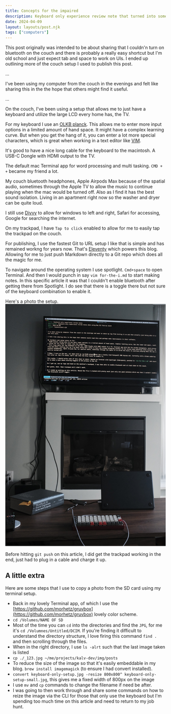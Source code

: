 ```yaml
---
title: Concepts for the impaired
description: Keyboard only experience review note that turned into something else
date: 2024-04-09
layout: layouts/post.njk
tags: ["computers"]
---
```


This post originally was intended to be about sharing that I couldn'n turn on bluetooth on the couch and there is probably a really easy shortcut but I'm old school and just expect tab and space to work on UIs. I ended up outlining more of the couch setup I used to publish this post.

...

I've been using my computer from the couch in the evenings and felt like sharing this in the the hope that others might find it useful.

...

On the couch, I've been using a setup that allows me to just have a keyboard and utilize the large LCD every home has, the TV.

For my keyboard I use an [OLKB planck](https://olkb.com/collections/planck). This allows me to enter more input options in a limited amount of hand space. It might have a complex learning curve. But when you get the hang of it, you can enter a lot more special characters, which is great when working in a text editor like [VIM](https://vim.org).

It's good to have a nice long cable for the keyboard to the macintosh. A USB-C Dongle with HDMI output to the TV.

The default mac Terminal app for word processing and multi tasking. `CMD + +` became my friend a lot.

My couch bluetooth headphones, Apple Airpods Max because of the spatial audio, sometimes through the Apple TV to allow the music to continue playing when the mac would be turned off. Also as I find it has the best sound isolation. Living in an apartment right now so the washer and dryer can be quite loud.

I still use [Divvy]() to allow for windows to left and right, Safari for accessing, Google for searching the internet.

On my trackpad, I have `Tap to click` enabled to allow for me to easily tap the trackpad on the couch.

For publishing, I use the fastest Git to URL setup I like that is simple and has remained workng for years now. That's [Eleventy](https://www.11ty.dev) which powers this blog. Allowing for me to just push Markdown directly to a Git repo which does all the magic for me.

To navigate around the operating system I use spotlight. `Cmd+space` to open Terminal. And then I would punch in say `vim for-the-i.md` to start making notes. In this specific article it was that I couldn't enable bluetooth after getting there from Spotlight. I do see that there is a toggle there but not sure of the keyboard combination to enable it.

Here's a photo the setup.
![Keyboard Only Setup](/img/posts/2024/keyboard-only-setup.jpg "Keyboard Only Setup")

Before hitting `git push` on this article, I did get the trackpad working in the end, just had to plug in a cable and charge it up.

## A little extra
Here are some steps that I use to copy a photo from the SD card using my terminal setup.

- Back in my lovely Terminal app, of which I use the [https://github.com/morhetz/gruvbox](https://github.com/morhetz/gruvbox) lovely color scheme.
- `cd /Volumes/NAME OF SD`
- Most of the time you can `cd` into the directories and find the `JPG`, for me it's `cd /Volumnes/Untitled/DCIM`. If you're finding it difficult to understand the directory structure, I love firing this command `find .` and then scrolling through the files.
- When in the right directory, I use `ls -alrt` such that the last image taken is listed
- `cp ./_123.jpg ~/me/projects/kalv-dev/img/posts`
- To reduce the size of the image so that it's easily embeddable in my blog. `brew install imagemagick` (to ensure I had convert installed).
- `convert keyboard-only-setup.jpg -resize 800x800^ keyboard-only-setup-small.jpg`, this gives me a fixed width of 800px on the image
- I use `mv` and `cp` commands to change the filename if need be after.
- I was going to then work through and share some commands on how to reize the image via the CLI for those that only use the keyboard but I'm spending too much time on this article and need to return to my job hunt.
